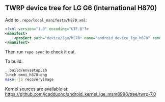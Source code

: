 ## TWRP device tree for LG G6 (International H870)

Add to `.repo/local_manifests/h870.xml`:

```xml
<?xml version="1.0" encoding="UTF-8"?>
<manifest>
	<project path="device/lge/h870" name="android_device_lge_h870" remote="TeamWin" revision="android-6.0" />
</manifest>
```

Then run `repo sync` to check it out.

To build:

```sh
. build/envsetup.sh
lunch omni_h870-eng
make -j5 recoveryimage
```

Kernel sources are available at: https://github.com/jcadduono/android_kernel_lge_msm8996/tree/twrp-7.0

